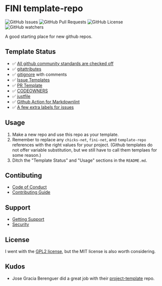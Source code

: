 # FINI template-repo

![GitHub Issues](https://img.shields.io/github/issues/fini-net/template-repo)
![GitHub Pull Requests](https://img.shields.io/github/issues-pr/fini-net/template-repo)
![GitHub License](https://img.shields.io/github/license/fini-net/template-repo)
![GitHub watchers](https://img.shields.io/github/watchers/fini-net/template-repo)

A good starting place for new github repos.

## Template Status

- ✅ [All github community standards are checked off](https://github.com/fini-net/template-repo/community)
- ✅ [gitattributes](.gitattributes)
- ✅ [gitignore](.gitignore) with comments
- ✅ [Issue Templates](.github/ISSUE_TEMPLATE)
- ✅ [PR Template](.github/pull_request_template.md)
- ✅ [CODEOWNERS](.github/CODEOWNERS)
- ✅ [justfile](justfile)
- ✅ [Github Action for Markdownlint](.github/workflows)
- ✅ [A few extra labels for issues](https://github.com/fini-net/template-repo/labels)

## Usage

1. Make a new repo and use this repo as your template.
1. Remember to replace any `chicks-net`, `fini-net`, and `template-repo` references
  with the right values for your project.  (Github templates do not offer
  variable substitution, but we still have to call them templaes for some reason.)
1. Ditch the "Template Status" and "Usage" sections in the `README.md`.

## Contibuting

- [Code of Conduct](.github/CODE_OF_CONDUCT.md)
- [Contributing Guide](.github/CONTRIBUTING.md)

## Support

- [Getting Support](.github/SUPPORT.md)
- [Security](.github/SECURITY.md)

## License

I went with the [GPL2 license](LICENSE), but the MIT license is also worth considering.

## Kudos

- Jose Gracia Berenguer did a great job with their
  [project-template](https://github.com/Josee9988/project-template)
  repo.
